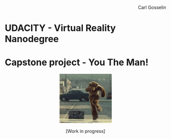 <p align="right">
Carl Gosselin
</p>

# UDACITY - Virtual Reality Nanodegree

# Capstone project - You The Man!

<p align="center">
<img src="pics/dancingbear.gif">
</p>
<p align="center">
[Work in progress]
<!--
<br>
[click <a target="_new" href="YouTheMan! - Summary and Process.md">here</a> to view summary and process of work]
</p>


## Project Overview

[project overview...]

### Placholder

[placeholder...]


## The final VR application

The final VR file is located in the "build" folder and has an extension of "apk" for Android deployment.

## Install

Click <a href="">here</a> and move the YouTheMan! apk file onto your favorite Android device and get pumped up for your next event.
-->


